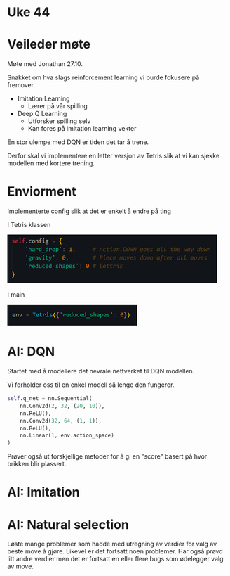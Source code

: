 # Uke 44

# Veileder møte

Møte med Jonathan 27.10.

Snakket om hva slags reinforcement learning vi burde fokusere på fremover.

- Imitation Learning
    - Lærer på vår spilling
- Deep Q Learning
    - Utforsker spilling selv
    - Kan fores på imitation learning vekter

En stor ulempe med DQN er tiden det tar å trene.

Derfor skal vi implementere en letter versjon av Tetris slik at vi kan sjekke modellen med kortere trening.

# Enviorment

Implementerte config slik at det er enkelt å endre på ting

I Tetris klassen

![config](./imgs/config.png)

I main

![config](./imgs/config2.png)

# AI: DQN

Startet med å modellere det nevrale nettverket til DQN modellen.

Vi forholder oss til en enkel modell så lenge den fungerer.

```py
self.q_net = nn.Sequential(
    nn.Conv2d(2, 32, (20, 10)),
    nn.ReLU(),
    nn.Conv2d(32, 64, (1, 1)),
    nn.ReLU(),
    nn.Linear(1, env.action_space)
)
```

Prøver også ut forskjellige metoder for å gi en "score" basert på hvor brikken blir plassert.

# AI: Imitation

# AI: Natural selection

Løste mange problemer som hadde med utregning av verdier for valg av beste move å gjøre.
Likevel er det fortsatt noen problemer. 
Har også prøvd litt andre verdier men det er fortsatt en eller flere bugs som ødelegger valg av move.


